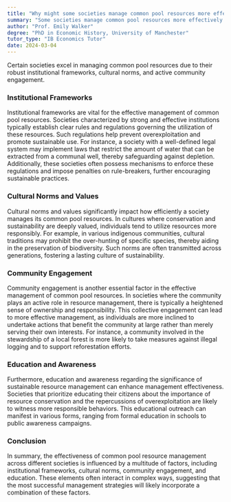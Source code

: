 ```yaml
---
title: "Why might some societies manage common pool resources more effectively than others?"
summary: "Some societies manage common pool resources more effectively due to stronger institutional frameworks, cultural norms, and community engagement."
author: "Prof. Emily Walker"
degree: "PhD in Economic History, University of Manchester"
tutor_type: "IB Economics Tutor"
date: 2024-03-04
---
```


Certain societies excel in managing common pool resources due to their robust institutional frameworks, cultural norms, and active community engagement.

### Institutional Frameworks

Institutional frameworks are vital for the effective management of common pool resources. Societies characterized by strong and effective institutions typically establish clear rules and regulations governing the utilization of these resources. Such regulations help prevent overexploitation and promote sustainable use. For instance, a society with a well-defined legal system may implement laws that restrict the amount of water that can be extracted from a communal well, thereby safeguarding against depletion. Additionally, these societies often possess mechanisms to enforce these regulations and impose penalties on rule-breakers, further encouraging sustainable practices.

### Cultural Norms and Values

Cultural norms and values significantly impact how efficiently a society manages its common pool resources. In cultures where conservation and sustainability are deeply valued, individuals tend to utilize resources more responsibly. For example, in various indigenous communities, cultural traditions may prohibit the over-hunting of specific species, thereby aiding in the preservation of biodiversity. Such norms are often transmitted across generations, fostering a lasting culture of sustainability.

### Community Engagement

Community engagement is another essential factor in the effective management of common pool resources. In societies where the community plays an active role in resource management, there is typically a heightened sense of ownership and responsibility. This collective engagement can lead to more effective management, as individuals are more inclined to undertake actions that benefit the community at large rather than merely serving their own interests. For instance, a community involved in the stewardship of a local forest is more likely to take measures against illegal logging and to support reforestation efforts.

### Education and Awareness

Furthermore, education and awareness regarding the significance of sustainable resource management can enhance management effectiveness. Societies that prioritize educating their citizens about the importance of resource conservation and the repercussions of overexploitation are likely to witness more responsible behaviors. This educational outreach can manifest in various forms, ranging from formal education in schools to public awareness campaigns.

### Conclusion

In summary, the effectiveness of common pool resource management across different societies is influenced by a multitude of factors, including institutional frameworks, cultural norms, community engagement, and education. These elements often interact in complex ways, suggesting that the most successful management strategies will likely incorporate a combination of these factors.
    